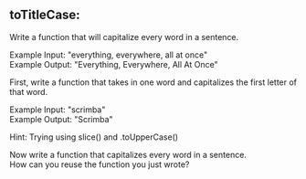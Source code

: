 ## toTitleCase:  

Write a function that will capitalize every word in a sentence.    

Example Input: "everything, everywhere, all at once"  
Example Output: "Everything, Everywhere, All At Once"  

First, write a function that takes in one word and capitalizes the first letter of that word.  

Example Input: "scrimba"  
Example Output: "Scrimba"  

Hint: Trying using slice() and .toUpperCase()  

Now write a function that capitalizes every word in a sentence.   
How can you reuse the function you just wrote?
